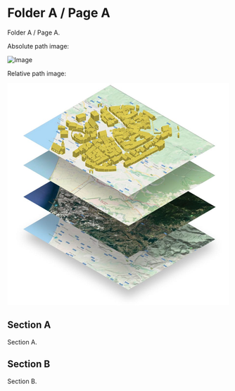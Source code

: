 # Folder A / Page A

Folder A / Page A.

Absolute path image:

![Image](/folder_a/images/image_b.jpg)

Relative path image:

![Image](images/image_a.jpg)


## Section A

Section A.


## Section B

Section B.
